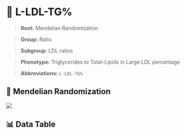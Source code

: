 # 🧪 L-LDL-TG%

> **Root:** Mendelian Randomization

> **Group:** Ratio  

> **Subgroup:** LDL ratios

> **Phenotype:** Triglycerides to Total-Lipids in Large LDL percentage  

> **Abbreviations:** `L-LDL-TG%`

## 🧬 Mendelian Randomization  

<img src="/MR/Figures/Inverse/LhengxianLDLhengxianTGbaifenhao.png"/>


## 📊 Data Table


<CsvTableMRI src="/public/MR/Data/Inverse/LhengxianLDLhengxianTGbaifenhao.csv"/>
